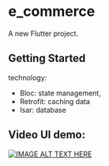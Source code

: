# e_commerce

A new Flutter project.

## Getting Started
technology:
 - Bloc: state management,
 - Retrofit: caching data
 - Isar: database
 
 ## Video UI demo:

[![IMAGE ALT TEXT HERE](https://img.youtube.com/vi/ALDVSKa_CvA/0.jpg)](https://youtube.com/shorts/ALDVSKa_CvA?feature=share)


